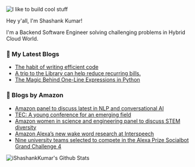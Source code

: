 ![I like to build cool stuff](https://res.cloudinary.com/dt8g3rhcy/image/upload/v1595929574/i_like_to_build_cool_shit._1_nzbwjh.png)

Hey y'all, I'm Shashank Kumar! 

I'm a Backend Software Engineer solving challenging problems in Hybrid Cloud World.

### 📕 My Latest Blogs
<!-- BLOG-POST-LIST:START -->
- [The habit of writing efficient code](https://medium.com/@ishashankkumar/the-habit-of-writing-efficient-code-153b05f04269?source=rss-d24dda280d5f------2)
- [A trip to the Library can help reduce recurring bills.](https://medium.com/swlh/a-trip-to-the-library-can-help-reduce-recurring-bills-23bca495cdf5?source=rss-d24dda280d5f------2)
- [The Magic Behind One-Line Expressions in Python](https://medium.com/swlh/the-magic-behind-one-line-expressions-in-python-816c10180c5c?source=rss-d24dda280d5f------2)
<!-- BLOG-POST-LIST:END -->

### 📕 Blogs by Amazon
<!-- AMAZON-BLOG-POST-LIST:START -->
- [Amazon panel to discuss latest in NLP and conversational AI](https://www.amazon.science/videos-webinars/amazon-panel-to-discuss-latest-in-nlp-and-conversational-ai)
- [TEC: A young conference for an emerging field](https://www.amazon.science/blog/tec-a-young-conference-for-an-emerging-field)
- [Amazon women in science and engineering panel to discuss STEM diversity](https://www.amazon.science/videos-webinars/amazon-women-in-science-and-engineering-panel-to-discuss-stem-diversity)
- [Amazon Alexa’s new wake word research at Interspeech](https://www.amazon.science/blog/amazon-alexas-new-wake-word-research-at-interspeech)
- [Nine university teams selected to compete in the Alexa Prize Socialbot Grand Challenge 4](https://www.amazon.science/latest-news/nine-university-teams-selected-to-compete-in-the-alexa-prize-socialbot-grand-challenge-4)
<!-- AMAZON-BLOG-POST-LIST:END -->



<img align="center" alt="iShashankKumar's Github Stats" src="https://github-readme-stats.vercel.app/api?username=ishashankkumar&show_icons=true&hide_border=true" />
